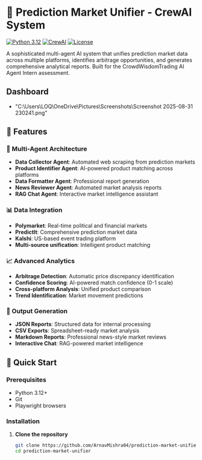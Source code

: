# 🎯 Prediction Market Unifier - CrewAI System

[![Python 3.12](https://img.shields.io/badge/Python-3.12+-blue.svg)](https://www.python.org/downloads/)
[![CrewAI](https://img.shields.io/badge/CrewAI-Latest-orange.svg)](https://www.crewai.com/)
[![License](https://img.shields.io/badge/License-MIT-green.svg)](LICENSE)

A sophisticated multi-agent AI system that unifies prediction market data across multiple platforms, identifies arbitrage opportunities, and generates comprehensive analytical reports. Built for the CrowdWisdomTrading AI Agent Intern assessment.
## Dashboard

- "C:\Users\LOQ\OneDrive\Pictures\Screenshots\Screenshot 2025-08-31 230241.png"
  
## 🌟 Features

### 🤖 Multi-Agent Architecture
- **Data Collector Agent**: Automated web scraping from prediction markets
- **Product Identifier Agent**: AI-powered product matching across platforms
- **Data Formatter Agent**: Professional report generation
- **News Reviewer Agent**: Automated market analysis reports
- **RAG Chat Agent**: Interactive market intelligence assistant

### 📊 Data Integration
- **Polymarket**: Real-time political and financial markets
- **PredictIt**: Comprehensive prediction market data
- **Kalshi**: US-based event trading platform
- **Multi-source unification**: Intelligent product matching

### 📈 Advanced Analytics
- **Arbitrage Detection**: Automatic price discrepancy identification
- **Confidence Scoring**: AI-powered match confidence (0-1 scale)
- **Cross-platform Analysis**: Unified product comparison
- **Trend Identification**: Market movement predictions

### 🎪 Output Generation
- **JSON Reports**: Structured data for internal processing
- **CSV Exports**: Spreadsheet-ready market analysis
- **Markdown Reports**: Professional news-style market reviews
- **Interactive Chat**: RAG-powered market intelligence

## 🚀 Quick Start

### Prerequisites
- Python 3.12+
- Git
- Playwright browsers

### Installation

1. **Clone the repository**
   ```bash
   git clone https://github.com/ArnavMishra04/prediction-market-unifier.git
   cd prediction-market-unifier
